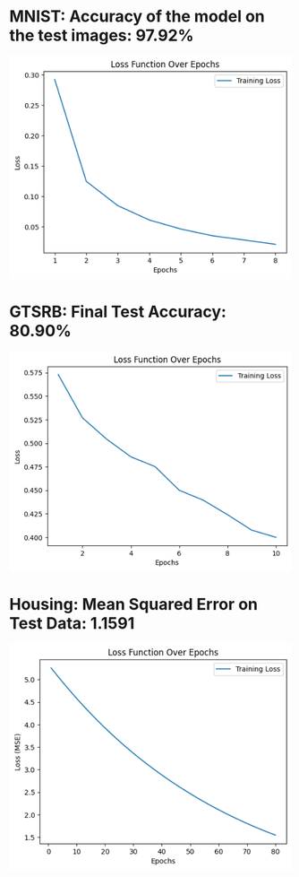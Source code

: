 # MNIST: Accuracy of the model on the test images: 97.92%

![Alt text](mnistloss.png)

# GTSRB: Final Test Accuracy: 80.90%

![Alt text](gtsrbloss.png)

# Housing: Mean Squared Error on Test Data: 1.1591

![Alt text](housingloss.png)
